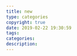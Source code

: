 ```yaml
---
title: new
type: categories
copyright: true
date: 2019-02-22 19:30:59
tags:
categories:
description:
---
```

